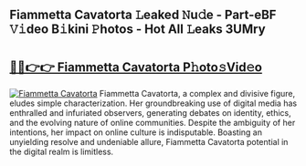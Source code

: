## Fiammetta Cavatorta 𝙻eaked 𝙽u𝚍e - Part-eBF 𝚅𝚒deo B𝚒kini 𝙿hotos - Hot All 𝙻eaks 3UMry

# <h2><a href="http://ld1uv4.urlbe.top/?page=Fiammetta+Cavatorta">🔗🔗👉👉 Fiammetta Cavatorta P𝚑oto𝚜Vid𝚎o</a></h2>

[![Fiammetta Cavatorta](https://i.imgur.com/eBuTRDB.gif)](http://ld1uv4.urlbe.top/?page=Fiammetta+Cavatorta)
Fiammetta Cavatorta, a complex and divisive figure, eludes simple characterization. Her groundbreaking use of digital media has enthralled and infuriated observers, generating debates on identity, ethics, and the evolving nature of online communities. Despite the ambiguity of her intentions, her impact on online culture is indisputable. Boasting an unyielding resolve and undeniable allure, Fiammetta Cavatorta potential in the digital realm is limitless.
